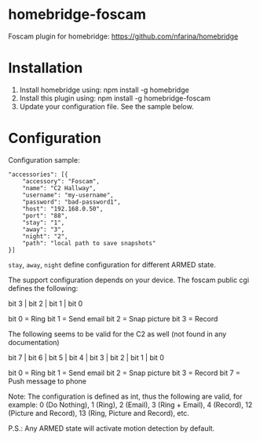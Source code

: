 # homebridge-foscam
Foscam plugin for homebridge: https://github.com/nfarina/homebridge

# Installation

1. Install homebridge using: npm install -g homebridge
2. Install this plugin using: npm install -g homebridge-foscam
3. Update your configuration file. See the sample below.

# Configuration

Configuration sample:

```
"accessories": [{
	"accessory": "Foscam",
	"name": "C2 Hallway",
	"username": "my-username",
	"password": "bad-password1",
	"host": "192.168.0.50",
	"port": "88",
	"stay": "1",
	"away": "3",
	"night": "2",
	"path": "local path to save snapshots"
}]
```

`stay`, `away`, `night` define configuration for different ARMED state.

The support configuration depends on your device. The foscam public cgi defines the following:

bit 3 | bit 2 | bit 1 | bit 0

bit 0 = Ring
bit 1 = Send email
bit 2 = Snap picture
bit 3 = Record

The following seems to be valid for the C2 as well (not found in any documentation)

bit 7 | bit 6 | bit 5 | bit 4 | bit 3 | bit 2 | bit 1 | bit 0

bit 0 = Ring
bit 1 = Send email
bit 2 = Snap picture
bit 3 = Record
bit 7 = Push message to phone

Note: The configuration is defined as int, thus the following are valid, for example:
0 (Do Nothing), 1 (Ring), 2 (Email), 3 (Ring + Email), 4 (Record), 
12 (Picture and Record), 13 (Ring, Picture and Record), etc.

P.S.: Any ARMED state will activate motion detection by default.